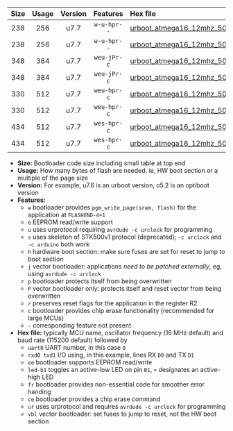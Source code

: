 |Size|Usage|Version|Features|Hex file|
|:-:|:-:|:-:|:-:|:--|
|238|256|u7.7|`w-u-hpr--`|[urboot_atmega16_12mhz_500000bps_uart0_rxd0_txd1_led+b0_fr_ur.hex](https://raw.githubusercontent.com/stefanrueger/urboot.hex/main/cores/mightycore/atmega16/fcpu_12mhz/500000_bps/urboot_atmega16_12mhz_500000bps_uart0_rxd0_txd1_led+b0_fr_ur.hex)|
|238|256|u7.7|`w-u-hpr--`|[urboot_atmega16_12mhz_500000bps_uart0_rxd0_txd1_led+b7_fr_ur.hex](https://raw.githubusercontent.com/stefanrueger/urboot.hex/main/cores/mightycore/atmega16/fcpu_12mhz/500000_bps/urboot_atmega16_12mhz_500000bps_uart0_rxd0_txd1_led+b7_fr_ur.hex)|
|348|384|u7.7|`weu-jPr-c`|[urboot_atmega16_12mhz_500000bps_uart0_rxd0_txd1_ee_led+b0_fr_ce_ur_vbl.hex](https://raw.githubusercontent.com/stefanrueger/urboot.hex/main/cores/mightycore/atmega16/fcpu_12mhz/500000_bps/urboot_atmega16_12mhz_500000bps_uart0_rxd0_txd1_ee_led+b0_fr_ce_ur_vbl.hex)|
|348|384|u7.7|`weu-jPr-c`|[urboot_atmega16_12mhz_500000bps_uart0_rxd0_txd1_ee_led+b7_fr_ce_ur_vbl.hex](https://raw.githubusercontent.com/stefanrueger/urboot.hex/main/cores/mightycore/atmega16/fcpu_12mhz/500000_bps/urboot_atmega16_12mhz_500000bps_uart0_rxd0_txd1_ee_led+b7_fr_ce_ur_vbl.hex)|
|330|512|u7.7|`weu-hpr-c`|[urboot_atmega16_12mhz_500000bps_uart0_rxd0_txd1_ee_led+b0_fr_ce_ur.hex](https://raw.githubusercontent.com/stefanrueger/urboot.hex/main/cores/mightycore/atmega16/fcpu_12mhz/500000_bps/urboot_atmega16_12mhz_500000bps_uart0_rxd0_txd1_ee_led+b0_fr_ce_ur.hex)|
|330|512|u7.7|`weu-hpr-c`|[urboot_atmega16_12mhz_500000bps_uart0_rxd0_txd1_ee_led+b7_fr_ce_ur.hex](https://raw.githubusercontent.com/stefanrueger/urboot.hex/main/cores/mightycore/atmega16/fcpu_12mhz/500000_bps/urboot_atmega16_12mhz_500000bps_uart0_rxd0_txd1_ee_led+b7_fr_ce_ur.hex)|
|434|512|u7.7|`wes-hpr-c`|[urboot_atmega16_12mhz_500000bps_uart0_rxd0_txd1_ee_led+b0_fr_ce.hex](https://raw.githubusercontent.com/stefanrueger/urboot.hex/main/cores/mightycore/atmega16/fcpu_12mhz/500000_bps/urboot_atmega16_12mhz_500000bps_uart0_rxd0_txd1_ee_led+b0_fr_ce.hex)|
|434|512|u7.7|`wes-hpr-c`|[urboot_atmega16_12mhz_500000bps_uart0_rxd0_txd1_ee_led+b7_fr_ce.hex](https://raw.githubusercontent.com/stefanrueger/urboot.hex/main/cores/mightycore/atmega16/fcpu_12mhz/500000_bps/urboot_atmega16_12mhz_500000bps_uart0_rxd0_txd1_ee_led+b7_fr_ce.hex)|

- **Size:** Bootloader code size including small table at top end
- **Usage:** How many bytes of flash are needed, ie, HW boot section or a multiple of the page size
- **Version:** For example, u7.6 is an urboot version, o5.2 is an optiboot version
- **Features:**
  + `w` bootloader provides `pgm_write_page(sram, flash)` for the application at `FLASHEND-4+1`
  + `e` EEPROM read/write support
  + `u` uses urprotocol requiring `avrdude -c urclock` for programming
  + `s` uses skeleton of STK500v1 protocol (deprecated); `-c urclock` and `-c arduino` both work
  + `h` hardware boot section: make sure fuses are set for reset to jump to boot section
  + `j` vector bootloader: applications *need to be patched externally*, eg, using `avrdude -c urclock`
  + `p` bootloader protects itself from being overwritten
  + `P` vector bootloader only: protects itself and reset vector from being overwritten
  + `r` preserves reset flags for the application in the register R2
  + `c` bootloader provides chip erase functionality (recommended for large MCUs)
  + `-` corresponding feature not present
- **Hex file:** typically MCU name, oscillator frequency (16 MHz default) and baud rate (115200 default) followed by
  + `uart0` UART number, in this case `0`
  + `rxd0 txd1` I/O using, in this example, lines RX `D0` and TX `D1`
  + `ee` bootloader supports EEPROM read/write
  + `led-b1` toggles an active-low LED on pin `B1`, `+` designates an active-high LED
  + `fr` bootloader provides non-essential code for smoother error handing
  + `ce` bootloader provides a chip erase command
  + `ur` uses urprotocol and requires `avrdude -c urclock` for programming
  + `vbl` vector bootloader: set fuses to jump to reset, not the HW boot section
